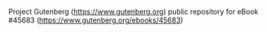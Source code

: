 Project Gutenberg (https://www.gutenberg.org) public repository for eBook #45683 (https://www.gutenberg.org/ebooks/45683)
